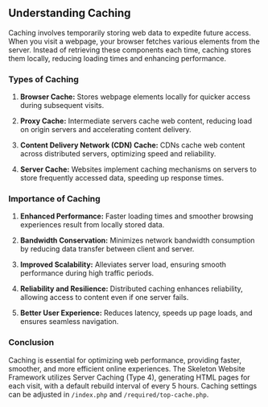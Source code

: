 <!-- pagetitle:Caching Pages -->
<!-- pagelayout:page -->
<!-- pagedate: -->
<!-- pageimage: --> 
<!-- pageexcerpt:Caching massively speeds up your website by serving up static html files. -->
<!-- pagekeywords:Caching,Web data,Browser cache,Proxy cache,Content Delivery Network (CDN) cache,Server cache,Performance,Bandwidth conservation,Scalability,User experience -->
<!-- pageauthor:Scary le Poo -->
<!-- pagetype:website -->

## Understanding Caching

Caching involves temporarily storing web data to expedite future access. When you visit a webpage, your browser fetches various elements from the server. Instead of retrieving these components each time, caching stores them locally, reducing loading times and enhancing performance.

### Types of Caching

1. **Browser Cache:** Stores webpage elements locally for quicker access during subsequent visits.
  
2. **Proxy Cache:** Intermediate servers cache web content, reducing load on origin servers and accelerating content delivery.
  
3. **Content Delivery Network (CDN) Cache:** CDNs cache web content across distributed servers, optimizing speed and reliability.
  
4. **Server Cache:** Websites implement caching mechanisms on servers to store frequently accessed data, speeding up response times.

### Importance of Caching

1. **Enhanced Performance:** Faster loading times and smoother browsing experiences result from locally stored data.
  
2. **Bandwidth Conservation:** Minimizes network bandwidth consumption by reducing data transfer between client and server.
  
3. **Improved Scalability:** Alleviates server load, ensuring smooth performance during high traffic periods.
  
4. **Reliability and Resilience:** Distributed caching enhances reliability, allowing access to content even if one server fails.
  
5. **Better User Experience:** Reduces latency, speeds up page loads, and ensures seamless navigation.

### Conclusion

Caching is essential for optimizing web performance, providing faster, smoother, and more efficient online experiences. The Skeleton Website Framework utilizes Server Caching (Type 4), generating HTML pages for each visit, with a default rebuild interval of every 5 hours. Caching settings can be adjusted in `/index.php` and `/required/top-cache.php`.
